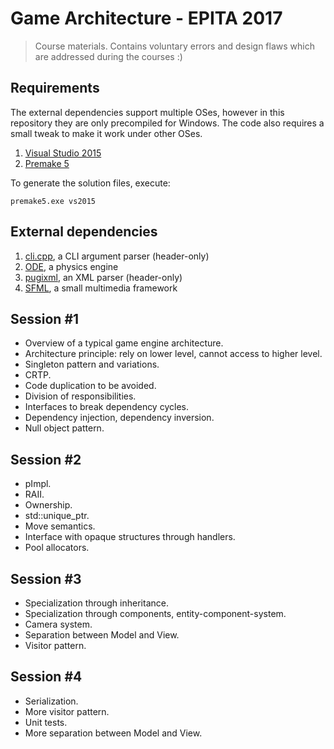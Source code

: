 # Game Architecture - EPITA 2017

> Course materials. Contains voluntary errors and design flaws which are addressed during the courses :)

## Requirements

The external dependencies support multiple OSes, however in this repository they are only precompiled for Windows. The code also requires a small tweak to make it work under other OSes.

1. [Visual Studio 2015](https://www.visualstudio.com/downloads/)
2. [Premake 5](https://premake.github.io/download.html)

To generate the solution files, execute:

	premake5.exe vs2015

## External dependencies

1. [cli.cpp](https://github.com/KoltesDigital/cli.cpp), a CLI argument parser (header-only)
2. [ODE](http://www.ode.org/), a physics engine
3. [pugixml](http://pugixml.org/), an XML parser (header-only)
4. [SFML](https://www.sfml-dev.org/), a small multimedia framework

## Session #1

* Overview of a typical game engine architecture.
* Architecture principle: rely on lower level, cannot access to higher level.
* Singleton pattern and variations.
* CRTP.
* Code duplication to be avoided.
* Division of responsibilities.
* Interfaces to break dependency cycles.
* Dependency injection, dependency inversion.
* Null object pattern.

## Session #2

* pImpl.
* RAII.
* Ownership.
* std::unique_ptr.
* Move semantics.
* Interface with opaque structures through handlers.
* Pool allocators.

## Session #3

* Specialization through inheritance.
* Specialization through components, entity-component-system.
* Camera system.
* Separation between Model and View.
* Visitor pattern.

## Session #4

* Serialization.
* More visitor pattern.
* Unit tests.
* More separation between Model and View.
